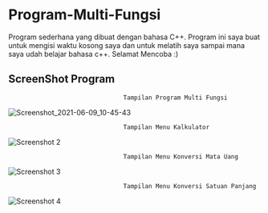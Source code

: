 # Program-Multi-Fungsi
Program sederhana yang dibuat dengan bahasa C++. Program ini saya buat untuk mengisi waktu kosong saya dan untuk melatih saya sampai mana saya udah belajar bahasa c++. Selamat Mencoba :)


## ScreenShot Program
                                    Tampilan Program Multi Fungsi               
![Screenshot_2021-06-09_10-45-43](https://user-images.githubusercontent.com/75376635/121715609-481df880-cb09-11eb-9349-b205d09452d5.png)

                                    Tampilan Menu Kalkulator                  
![Screenshot 2](https://user-images.githubusercontent.com/75376635/121548761-7e8b4300-ca37-11eb-902f-999df12d9f84.png)

                                    Tampilan Menu Konversi Mata Uang          
![Screenshot 3](https://user-images.githubusercontent.com/75376635/121548823-8b0f9b80-ca37-11eb-8eb6-24f8a2691294.png)

                                    Tampilan Menu Konversi Satuan Panjang           
![Screenshot 4](https://user-images.githubusercontent.com/75376635/121548872-92cf4000-ca37-11eb-8d14-ae9dd6df79e0.png)

